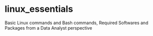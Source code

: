 # linux_essentials
Basic Linux commands and Bash commands, Required Softwares and Packages from a Data Analyst perspective
